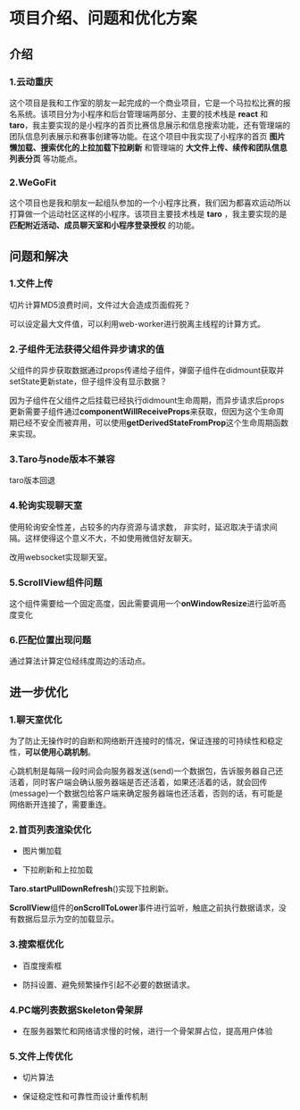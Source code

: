 # 项目介绍、问题和优化方案

## 介绍

### 1.云动重庆

这个项目是我和工作室的朋友一起完成的一个商业项目，它是一个马拉松比赛的报名系统。该项目分为小程序和后台管理端两部分、主要的技术栈是 **react** 和 **taro**，我主要实现的是小程序的首页比赛信息展示和信息搜索功能，还有管理端的团队信息列表展示和赛事创建等功能。在这个项目中我实现了小程序的首页 **图片懒加载、搜索优化的上拉加载下拉刷新** 和管理端的 **大文件上传、续传和团队信息列表分页** 等功能点。

### 2.WeGoFit

这个项目也是我和朋友一起组队参加的一个小程序比赛，我们因为都喜欢运动所以打算做一个运动社区这样的小程序。该项目主要技术栈是 **taro** ，我主要实现的是 **匹配附近活动、成员聊天室和小程序登录授权** 的功能。

## 问题和解决

### 1.文件上传

切片计算MD5浪费时间，文件过大会造成页面假死？

可以设定最大文件值，可以利用web-worker进行脱离主线程的计算方式。

### 2.子组件无法获得父组件异步请求的值

父组件的异步获取数据通过props传递给子组件，弹窗子组件在didmount获取并setState更新state，但子组件没有显示数据？

因为子组件在父组件之后挂载已经执行didmount生命周期，而异步请求后props更新需要子组件通过**componentWillReceiveProps**来获取，但因为这个生命周期已经不安全而被弃用，可以使用**getDerivedStateFromProp**这个生命周期函数来实现。

### 3.Taro与node版本不兼容

taro版本回退

### 4.轮询实现聊天室

使用轮询安全性差，占较多的内存资源与请求数， 非实时，延迟取决于请求间隔。这样使得这个意义不大，不如使用微信好友聊天。

改用websocket实现聊天室。

### 5.ScrollView组件问题

这个组件需要给一个固定高度，因此需要调用一个**onWindowResize**进行监听高度变化

### 6.匹配位置出现问题

通过算法计算定位经纬度周边的活动点。

## 进一步优化

### 1.聊天室优化

为了防止无操作时的自断和网络断开连接时的情况，保证连接的可持续性和稳定性，**可以使用心跳机制**。

心跳机制是每隔一段时间会向服务器发送(send)一个数据包，告诉服务器自己还活着，同时客户端会确认服务器端是否还活着，如果还活着的话，就会回传(message)一个数据包给客户端来确定服务器端也还活着，否则的话，有可能是网络断开连接了，需要重连。

### 2.首页列表渲染优化

- 图片懒加载

- 下拉刷新和上拉加载

**Taro.startPullDownRefresh**()实现下拉刷新。

**ScrollView**组件的**onScrollToLower**事件进行监听，触底之前执行数据请求，没有数据后显示为空的加载显示。

### 3.搜索框优化

- 百度搜索框

- 防抖设置、避免频繁操作引起不必要的数据请求。

### 4.PC端列表数据Skeleton骨架屏

- 在服务器繁忙和网络请求慢的时候，进行一个骨架屏占位，提高用户体验

### 5.文件上传优化

- 切片算法

- 保证稳定性和可靠性而设计重传机制